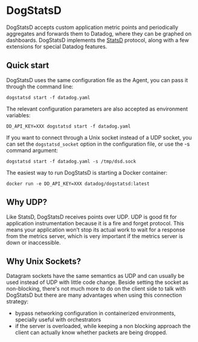 # DogStatsD

DogStatsD accepts custom application metric points and periodically aggregates
and forwards them to Datadog, where they can be graphed on dashboards.
DogStatsD implements the [StatsD](https://github.com/statsd/statsd) protocol,
along with a few extensions for special Datadog features.

## Quick start

DogStatsD uses the same configuration file as the Agent, you can pass it through the command line:
```
dogstatsd start -f datadog.yaml
```

The relevant configuration parameters are also accepted as environment variables:
```
DD_API_KEY=XXX dogstatsd start -f datadog.yaml
```

If you want to connect through a Unix socket instead of a UDP socket,
you can set the `dogstatsd_socket` option in the configuration file, or use the -s command argument:
```
dogstatsd start -f datadog.yaml -s /tmp/dsd.sock
```

The easiest way to run DogStatsD is starting a Docker container:
```
docker run -e DD_API_KEY=XXX datadog/dogstatsd:latest
```

## Why UDP?

Like StatsD, DogStatsD receives points over UDP. UDP is good fit for application instrumentation
because it is a fire and forget protocol. This means your application won’t stop its actual work
to wait for a response from the metrics server, which is very important if the metrics server is
down or inaccessible.

## Why Unix Sockets?

Datagram sockets have the same semantics as UDP and can usually be used instead of UDP with little
code change. Beside setting the socket as non-blocking, there's not much more to do on the client
side to talk with DogStatsD but there are many advantages when using this connection strategy:

 * bypass networking configuration in containerized environments, specially useful with orchestrators
 * if the server is overloaded, while keeping a non blocking approach the client can actually know whether
   packets are being dropped.
